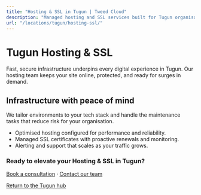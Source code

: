 ```yaml
---
title: "Hosting & SSL in Tugun | Tweed Cloud"
description: "Managed hosting and SSL services built for Tugun organisations."
url: "/locations/tugun/hosting-ssl/"
---
```


# Tugun Hosting & SSL

Fast, secure infrastructure underpins every digital experience in Tugun. Our hosting team keeps your site online, protected, and ready for surges in demand.

## Infrastructure with peace of mind

We tailor environments to your tech stack and handle the maintenance tasks that reduce risk for your organisation.

- Optimised hosting configured for performance and reliability.
- Managed SSL certificates with proactive renewals and monitoring.
- Alerting and support that scales as your traffic grows.

### Ready to elevate your Hosting & SSL in Tugun?

[Book a consultation](/consultation/) · [Contact our team](/contact/)

[Return to the Tugun hub](/locations/tugun/)
